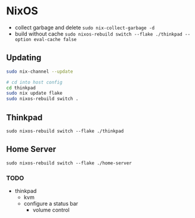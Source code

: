 # NixOS

- collect garbage and delete
  `sudo nix-collect-garbage -d`
- build without cache
  `sudo nixos-rebuild switch --flake ./thinkpad --option eval-cache false`

## Updating

```sh
sudo nix-channel --update

# cd into host config
cd thinkpad
sudo nix update flake
sudo nixos-rebuild switch .
```

## Thinkpad

`sudo nixos-rebuild switch --flake ./thinkpad`

## Home Server

`sudo nixos-rebuild switch --flake ./home-server`

### TODO

- thinkpad
  - kvm
  - configure a status bar
    - volume control
